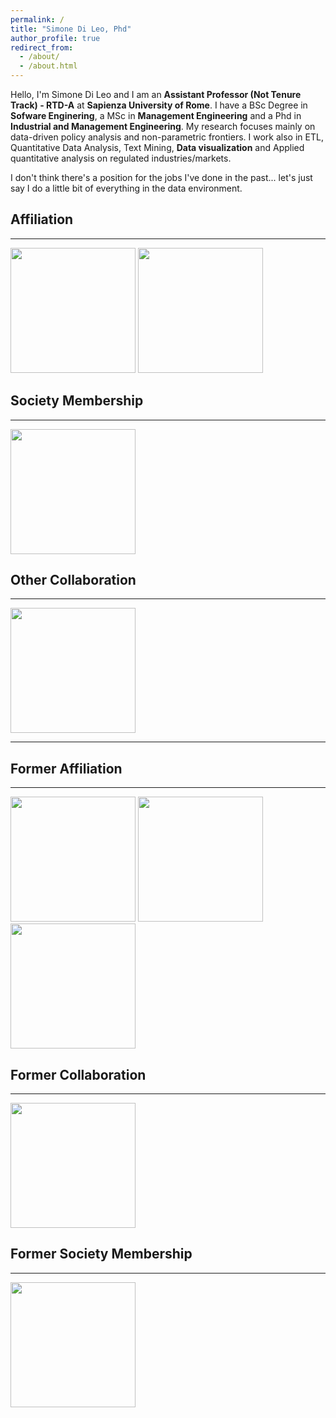 ```yaml
---
permalink: /
title: "Simone Di Leo, Phd"
author_profile: true
redirect_from: 
  - /about/
  - /about.html
---
```

Hello, I'm Simone Di Leo and I am an  **Assistant Professor (Not Tenure Track) - RTD-A** at **Sapienza University of Rome**. 
I have a BSc Degree in **Sofware Enginering**, a MSc in **Management Engineering** and a Phd in **Industrial and Management Engineering**. 
My research focuses mainly on data-driven policy analysis and non-parametric frontiers.
I work also in ETL, Quantitative Data Analysis, Text Mining, **Data visualization** and Applied quantitative analysis on regulated industries/markets.

I don't think there's a position for the jobs I've done in the past... let's just say I do a little bit of everything in the data environment.

## Affiliation
_________________

<img src="https://logos-download.com/wp-content/uploads/2019/07/Sapienza_Roma_Logo.png" width="200">    <img src="https://www.diag.uniroma1.it/sites/default/files/marchio%20logo%20eng%20jpg.jpg" width="200">    

## Society Membership
_________________

<img src="https://www.ingegneriagestionale.it/wp-content/uploads/2022/08/aiig-2022-new-2-1.jpg" width="200">  

## Other Collaboration
_________________

<img src="https://esss.info/wp-content/uploads/2020/12/esss-logo.png" width="200">

_________________

## Former Affiliation
_________________

<img src="https://th.bing.com/th/id/R.690696eb5e226c5d992f0933980b8840?rik=vRUVF3QuJ9xSEg&pid=ImgRaw&r=0" width="200">   

<img src="https://www.eter-project.com/wp-content/uploads/2022/03/ETER-Logo-3.svg" width="200">

<img src="https://uclouvain.be/sites/all/themes/ucltheme/logo.png?newdesign2018" width="200">


## Former Collaboration
_________________

<img src="https://www.arera.it/typo3conf/ext/areratheme/Resources/Public/Images/Template/arera-logo.svg" width="200">


## Former Society Membership
_________________

<img src="https://www.side-iea.it/sites/side-iea.it/files/logo-side-iea.png" width="200">

